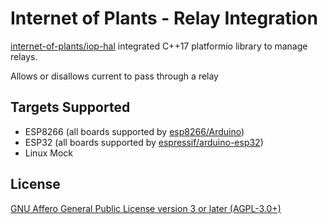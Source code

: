 # Internet of Plants - Relay Integration

[internet-of-plants/iop-hal](https://github.com/internet-of-plants/iop-hal) integrated C++17 platformio library to manage relays.

Allows or disallows current to pass through a relay

## Targets Supported

- ESP8266 (all boards supported by [esp8266/Arduino](https://github.com/esp8266/Arduino))
- ESP32 (all boards supported by [espressif/arduino-esp32](https://github.com/espressif/arduino-esp32/))
- Linux Mock

## License

[GNU Affero General Public License version 3 or later (AGPL-3.0+)](https://github.com/internet-of-plants/relay/blob/main/LICENSE)
